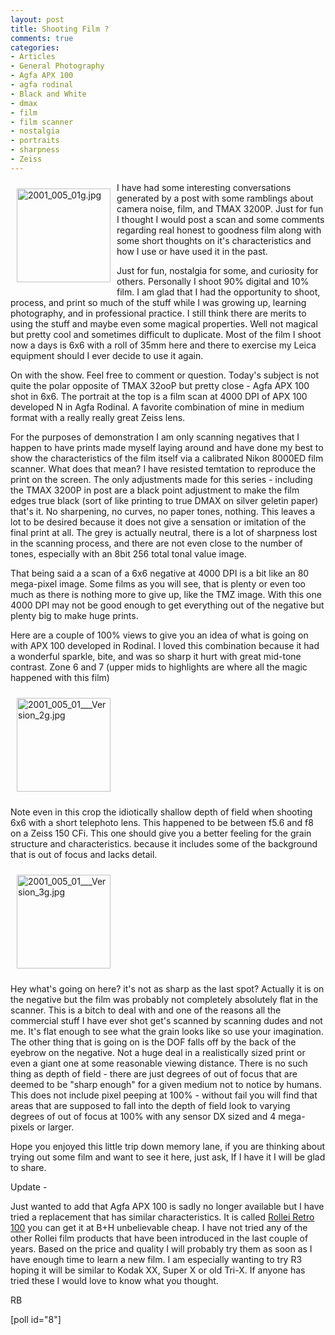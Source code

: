 ```yaml
---
layout: post
title: Shooting Film ?
comments: true
categories:
- Articles
- General Photography
- Agfa APX 100
- agfa rodinal
- Black and White
- dmax
- film
- film scanner
- nostalgia
- portraits
- sharpness
- Zeiss
---
```

<a rel="lightbox" href="/wp-content/uploads/2009/05/2001_005_01g.jpg"><img title="2001_005_01g.jpg" src="/wp-content/uploads/2009/05/.thumbs/.2001_005_01g.jpg" border="0" alt="2001_005_01g.jpg" hspace="10" vspace="10" width="150" height="150" align="left" /></a>I have had some interesting conversations generated by a post with some ramblings about camera noise, film, and TMAX 3200P. Just for fun I thought I would post a scan and some comments regarding real honest to goodness film along with some short thoughts on it's characteristics and how I use or have used it in the past.

Just for fun, nostalgia for some, and curiosity for others. Personally I shoot 90% digital and 10% film. I am glad that I had the opportunity to shoot, process, and print so much of the stuff while I was growing up, learning photography, and in professional practice. I still think there are merits to using the stuff and maybe even some magical properties. Well not magical but pretty cool and sometimes difficult to duplicate. Most of the film I shoot now a days is 6x6 with a roll of 35mm here and there to exercise my Leica equipment should I ever decide to use it again.

On with the show. Feel free to comment or question. Today's subject is not quite the polar opposite of TMAX 32ooP but pretty close - Agfa APX 100 shot in 6x6. The portrait at the top is a film scan at 4000 DPI of APX 100 developed N in Agfa Rodinal. A favorite combination of mine in medium format with a really really great Zeiss lens.

For the purposes of demonstration I am only scanning negatives that I happen to have prints made myself laying around and have done my best to show the characteristics of the film itself via a calibrated Nikon 8000ED film scanner. What does that mean? I have resisted temtation to reproduce the print on the screen. The only adjustments made for this series - including the TMAX 3200P in post are a black point adjustment to make the film edges true black (sort of like printing to true DMAX on silver geletin paper) that's it. No sharpening, no curves, no paper tones, nothing. This leaves a lot to be desired because it does not give a sensation or imitation of the final print at all. The grey is actually neutral, there is a lot of sharpness lost in the scanning process, and there are not even close to the number of tones, especially with an 8bit 256 total tonal value image.

That being said a a scan of a 6x6 negative at 4000 DPI is a bit like an 80 mega-pixel image. Some films as you will see, that is plenty or even too much as there is nothing more to give up, like the TMZ image. With this one 4000 DPI may not be good enough to get everything out of the negative but plenty big to make huge prints.

Here are a couple of 100% views to give you an idea of what is going on with APX 100 developed in Rodinal. I loved this combination because it had a wonderful sparkle, bite, and was so sharp it hurt with great mid-tone contrast. Zone 6 and 7 (upper mids to highlights are where all the magic happened with this film)

<a rel="lightbox" href="/wp-content/uploads/2009/05/2001_005_01___Version_2.jpg"></a><a rel="lightbox" href="/wp-content/uploads/2009/05/2001_005_01___Version_2g.jpg"><img title="2001_005_01___Version_2g.jpg" src="/wp-content/uploads/2009/05/.thumbs/.2001_005_01___Version_2g.jpg" border="0" alt="2001_005_01___Version_2g.jpg" hspace="10" vspace="10" width="150" height="150" /></a>

Note even in this crop the idiotically shallow depth of field when shooting 6x6 with a short telephoto lens. This happened to be between f5.6 and f8 on a Zeiss 150 CFi. This one should give you a better feeling for the grain structure and characteristics. because it includes some of the background that is out of focus and lacks detail.

<a rel="lightbox" href="/wp-content/uploads/2009/05/2001_005_01___Version_3g.jpg"><img title="2001_005_01___Version_3g.jpg" src="/wp-content/uploads/2009/05/.thumbs/.2001_005_01___Version_3g.jpg" border="0" alt="2001_005_01___Version_3g.jpg" hspace="10" vspace="10" width="150" height="150" /></a>

Hey what's going on here? it's not as sharp as the last spot? Actually it is on the negative but the film was probably not completely absolutely flat in the scanner. This is a bitch to deal with and one of the reasons all the commercial stuff I have ever shot get's scanned by scanning dudes and not me. It's flat enough to see what the grain looks like so use your imagination. The other thing that is going on is the DOF falls off by the back of the eyebrow on the negative. Not a huge deal in a realistically sized print or even a giant one at some reasonable viewing distance. There is no such thing as depth of field - there are just degrees of out of focus that are deemed to be "sharp enough" for a given medium not to notice by humans. This does not include pixel peeping at 100% - without fail you will find that areas that are supposed to fall into the depth of field look to varying degrees of out of focus at 100% with any sensor DX sized and 4 mega-pixels or larger.

Hope you enjoyed this little trip down memory lane, if you are thinking about trying out some film and want to see it here, just ask, If I have it I will be glad to share.

Update -

Just wanted to add that Agfa APX 100 is sadly no longer available but I have tried a replacement that has similar characteristics. It is called <a href="http://www.bhphotovideo.com/c/product/576138-REG/Rollei_81210011_Retro_100_120_Black.html/BI/4674/KBID/5184">Rollei Retro 100</a> you can get it at B+H unbelievable cheap. I have not tried any of the other Rollei film products that have been introduced in the last couple of years. Based on the price and quality I will probably try them as soon as I have enough time to learn a new film. I am especially wanting to try R3 hoping it will be similar to Kodak XX, Super X or old Tri-X. If anyone has tried these I would love to know what you thought.

RB

[poll id="8"] 